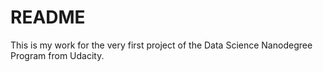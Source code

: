 # README

This is my work for the very first project of the Data Science Nanodegree Program from Udacity.